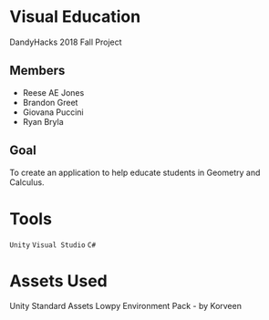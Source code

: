 # Visual Education
DandyHacks 2018 Fall Project

## Members
 - Reese AE Jones
 - Brandon Greet
 - Giovana Puccini
 - Ryan Bryla

## Goal
To create an application to help educate students in Geometry and Calculus.

# Tools
`Unity` `Visual Studio` `C#`

# Assets Used
Unity Standard Assets
Lowpy Environment Pack - by Korveen
